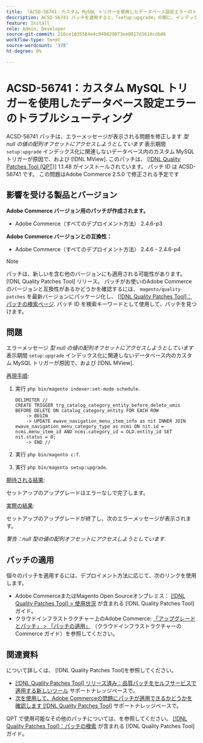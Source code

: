 ```yaml
---
title: 「ACSD-56741：カスタム MySQL トリガーを使用したデータベース設定エラーのトラブルシューティング」
description: ACSD-56741 パッチを適用すると、「setup:upgrade」の間に、インデックス化およびAdobe Commerceに関連しないデータベースのカスタム MySQL トリガーにより、「null 型の値で配列オフセットにアクセスしようとしています」というエラーメッセージが表示される AEM の問題を修正できます。 [!DNL MView].
feature: Install
role: Admin, Developer
source-git-commit: 216ce1035584e4c049029073ee0017d3616cdbd6
workflow-type: tm+mt
source-wordcount: '378'
ht-degree: 0%

---
```


# ACSD-56741：カスタム MySQL トリガーを使用したデータベース設定エラーのトラブルシューティング

ACSD-56741 パッチは、エラーメッセージが表示される問題を修正します *型 null の値の配列オフセットにアクセスしようとしています* 表示期間 `setup:upgrade` インデックス化に関連しないデータベース内のカスタム MySQL トリガーが原因で、および [!DNL MView]. このパッチは、 [[!DNL Quality Patches Tool (QPT)]](/help/announcements/adobe-commerce-announcements/magento-quality-patches-released-new-tool-to-self-serve-quality-patches.md) 1.1.48 がインストールされています。 パッチ ID は ACSD-56741 です。 この問題はAdobe Commerce 2.5.0 で修正される予定です

## 影響を受ける製品とバージョン

**Adobe Commerce バージョン用のパッチが作成されます。**

* Adobe Commerce（すべてのデプロイメント方法） 2.4.6-p3

**Adobe Commerce バージョンとの互換性：**

* Adobe Commerce（すべてのデプロイメント方法） 2.4.6 - 2.4.6-p4

>[!NOTE]
>
>パッチは、新しいを含む他のバージョンにも適用される可能性があります。 [!DNL Quality Patches Tool] リリース。 パッチがお使いのAdobe Commerceのバージョンと互換性があるかどうかを確認するには、 `magento/quality-patches` を最新バージョンにパッケージ化し、 [[!DNL Quality Patches Tool]：パッチの検索ページ](https://experienceleague.adobe.com/tools/commerce-quality-patches/index.html). パッチ ID を検索キーワードとして使用して、パッチを見つけます。

## 問題

エラーメッセージ *型 null の値の配列オフセットにアクセスしようとしています* 表示期間 `setup:upgrade` インデックス化に関連しないデータベース内のカスタム MySQL トリガーが原因で、および [!DNL MView].

<u>再現手順</u>:

1. 実行 `php bin/magento indexer:set-mode schedule`.

   ```
   DELIMITER //
   CREATE TRIGGER trg_catalog_category_entity_before_delete_umis BEFORE DELETE ON catalog_category_entity FOR EACH ROW
       -> BEGIN
       -> UPDATE ewave_navigation_menu_item_info as nit INNER JOIN ewave_navigation_menu_category_type as ncmi ON nit.id = ncmi.menu_item_id AND ncmi.category_id = OLD.entity_id SET nit.status = 0;
       -> END //
   ```

1. 実行 `php bin/magento c:f`.
1. 実行 `php bin/magento setup:upgrade`.

<u>期待される結果</u>:

セットアップのアップグレードはエラーなしで完了します。

<u>実際の結果</u>:

セットアップのアップグレードが終了し、次のエラーメッセージが表示されます。

*警告：null 型の値の配列オフセットにアクセスしようとしています*.

## パッチの適用

個々のパッチを適用するには、デプロイメント方法に応じて、次のリンクを使用します。

* Adobe CommerceまたはMagento Open Sourceオンプレミス： [[!DNL Quality Patches Tool] > 使用状況](https://experienceleague.adobe.com/docs/commerce-operations/tools/quality-patches-tool/usage.html) が含まれる [!DNL Quality Patches Tool] ガイド。
* クラウドインフラストラクチャー上のAdobe Commerce: [「アップグレードとパッチ」 > 「パッチの適用」](https://experienceleague.adobe.com/docs/commerce-cloud-service/user-guide/develop/upgrade/apply-patches.html) （クラウドインフラストラクチャーのCommerce ガイド）を参照してください。

## 関連資料

について詳しくは、 [!DNL Quality Patches Tool]を参照してください。

* [[!DNL Quality Patches Tool] リリース済み：品質パッチをセルフサービスで適用する新しいツール](/help/announcements/adobe-commerce-announcements/magento-quality-patches-released-new-tool-to-self-serve-quality-patches.md) サポートナレッジベースで。
* [次を使用して、Adobe Commerceの問題にパッチが適用できるかどうかを確認します [!DNL Quality Patches Tool]](/help/support-tools/patches-available-in-qpt-tool/check-patch-for-magento-issue-with-magento-quality-patches.md) サポートナレッジベースで。

QPT で使用可能なその他のパッチについては、を参照してください。 [[!DNL Quality Patches Tool]：パッチの検索](https://experienceleague.adobe.com/tools/commerce-quality-patches/index.html) が含まれる [!DNL Quality Patches Tool] ガイド。
